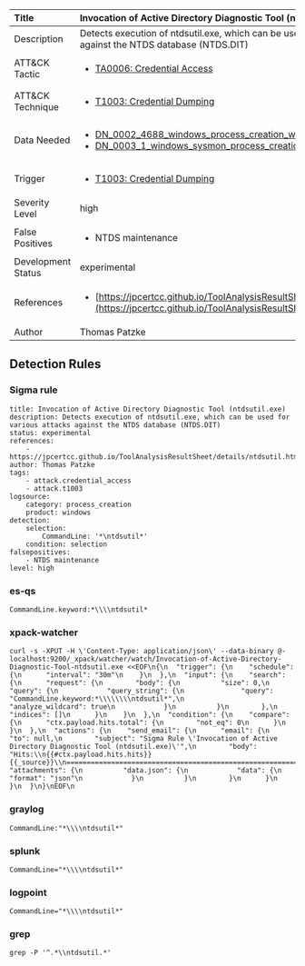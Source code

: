 | Title                | Invocation of Active Directory Diagnostic Tool (ntdsutil.exe)                                                                                                                                                 |
|:---------------------|:------------------------------------------------------------------------------------------------------------------------------------------------------------|
| Description          | Detects execution of ntdsutil.exe, which can be used for various attacks against the NTDS database (NTDS.DIT)                                                                                                                                           |
| ATT&amp;CK Tactic    | <ul><li>[TA0006: Credential Access](https://attack.mitre.org/tactics/TA0006)</li></ul>  |
| ATT&amp;CK Technique | <ul><li>[T1003: Credential Dumping](https://attack.mitre.org/techniques/T1003)</li></ul>                             |
| Data Needed          | <ul><li>[DN_0002_4688_windows_process_creation_with_commandline](../Data_Needed/DN_0002_4688_windows_process_creation_with_commandline.md)</li><li>[DN_0003_1_windows_sysmon_process_creation](../Data_Needed/DN_0003_1_windows_sysmon_process_creation.md)</li></ul>                                                         |
| Trigger              | <ul><li>[T1003: Credential Dumping](../Triggers/T1003.md)</li></ul>  |
| Severity Level       | high                                                                                                                                                 |
| False Positives      | <ul><li>NTDS maintenance</li></ul>                                                                  |
| Development Status   | experimental                                                                                                                                                |
| References           | <ul><li>[https://jpcertcc.github.io/ToolAnalysisResultSheet/details/ntdsutil.htm](https://jpcertcc.github.io/ToolAnalysisResultSheet/details/ntdsutil.htm)</li></ul>                                                          |
| Author               | Thomas Patzke                                                                                                                                                |


## Detection Rules

### Sigma rule

```
title: Invocation of Active Directory Diagnostic Tool (ntdsutil.exe)
description: Detects execution of ntdsutil.exe, which can be used for various attacks against the NTDS database (NTDS.DIT)
status: experimental
references:
    - https://jpcertcc.github.io/ToolAnalysisResultSheet/details/ntdsutil.htm
author: Thomas Patzke
tags:
    - attack.credential_access
    - attack.t1003
logsource:
    category: process_creation
    product: windows
detection:
    selection:
        CommandLine: '*\ntdsutil*'
    condition: selection
falsepositives:
    - NTDS maintenance
level: high

```





### es-qs
    
```
CommandLine.keyword:*\\\\ntdsutil*
```


### xpack-watcher
    
```
curl -s -XPUT -H \'Content-Type: application/json\' --data-binary @- localhost:9200/_xpack/watcher/watch/Invocation-of-Active-Directory-Diagnostic-Tool-ntdsutil.exe <<EOF\n{\n  "trigger": {\n    "schedule": {\n      "interval": "30m"\n    }\n  },\n  "input": {\n    "search": {\n      "request": {\n        "body": {\n          "size": 0,\n          "query": {\n            "query_string": {\n              "query": "CommandLine.keyword:*\\\\\\\\ntdsutil*",\n              "analyze_wildcard": true\n            }\n          }\n        },\n        "indices": []\n      }\n    }\n  },\n  "condition": {\n    "compare": {\n      "ctx.payload.hits.total": {\n        "not_eq": 0\n      }\n    }\n  },\n  "actions": {\n    "send_email": {\n      "email": {\n        "to": null,\n        "subject": "Sigma Rule \'Invocation of Active Directory Diagnostic Tool (ntdsutil.exe)\'",\n        "body": "Hits:\\n{{#ctx.payload.hits.hits}}{{_source}}\\n================================================================================\\n{{/ctx.payload.hits.hits}}",\n        "attachments": {\n          "data.json": {\n            "data": {\n              "format": "json"\n            }\n          }\n        }\n      }\n    }\n  }\n}\nEOF\n
```


### graylog
    
```
CommandLine:"*\\\\ntdsutil*"
```


### splunk
    
```
CommandLine="*\\\\ntdsutil*"
```


### logpoint
    
```
CommandLine="*\\\\ntdsutil*"
```


### grep
    
```
grep -P '^.*\\ntdsutil.*'
```



